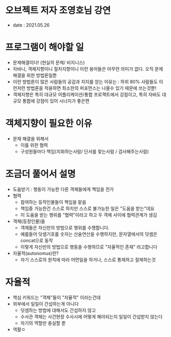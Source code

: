 # 오브젝트 저자 조영호님 강연 
- date : 2021.05.26

# 프로그램이 해야할 일
- 문제해결이다! (현실의 문제/ 비지니스)
- 자바니, 객체지향이니 절차지향이니 이런 용어들은 아무런 의미가 없다. 오직 문제해결을 위한 방법론일뿐
- 이런 방법론이 많은 사람들의 공감과 지지를 얻는 이유는 : 하위 80% 사람들도 이런저런 방법론을 적용하면 최소한의 퍼포먼스는 나올수 있기 때문에 쓰는것뿐!
- 객체지향은 특히 대규모 어플리케이션/통합 프로젝트에서 강점이고, 특히 자바도 대규모 통합에 강점이 있어 시너지가 좋은편

# 객체지향이 필요한 이유
- 문제 해결을 위해서
  - 이를 위한 협력
  - 구성원들마다 책임(지휘하는사람/ 단서를 찾는사람 / 검사해주는사람)

# 조금더 풀어서 설명
- 도움받기 : 행동이 가능한 다른 객체들에게 책임을 전가
- 협력
  - 참여하는 등작인물들이 책임을 맡음
  - 책임중 가능한건 스스로 하지만 스스로 불가능한 일은 "도움을 받는"데요
  - 이 도움을 받는 행위를 "협력"이라고 하고 두 객체 사이에 협력관계가 생김
- 객체(등장인물)들
  - 객체들은 자신만의 방법으로 행위를 수행합니다.
  - 예를들어 덧셈기호를 숫자는 산술연산을 수행하지만, 문자열에서의 덧셈은 concat으로 동작
  - 이렇게 자신만의 방법으로 행동을 수행하므로 "자율적인 존재" 라고합니다
- 자율적(autonomus)란?
  - 자기 스스로의 원칙에 따라 어떤일을 하거나, 스스로 통제하고 절제하는것
# 자율적
- 핵심 키워드는 "객체"들이 "자율적" 이라는건데
- 외부에서 일일이 간섭하는게 아니다
  - 덧셈하는 방법에 대해서도 간섭하지 않고
  - 수사관 객체는 사건현장 수사시에 어떻게 해야되는지 일일이 간섭받지 않는다
  - 자기의 역할만 충실할 뿐
- 역활ㅇ
